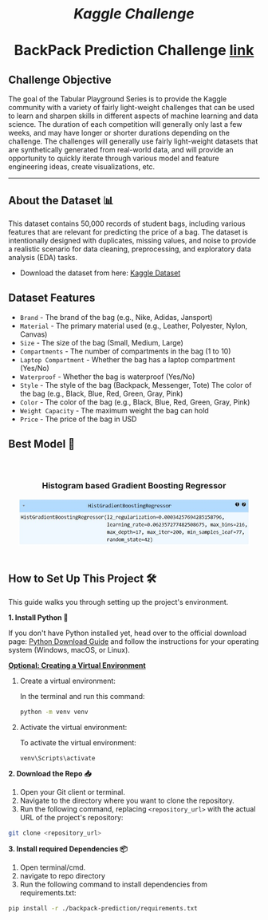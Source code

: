 # <center><i>Kaggle Challenge </i></center>

# <center>BackPack Prediction Challenge [link](https://www.kaggle.com/competitions/playground-series-s5e2)</center>

## Challenge Objective

The goal of the Tabular Playground Series is to provide the Kaggle community with a variety of fairly light-weight challenges that can be used to learn and sharpen skills in different aspects of machine learning and data science. The duration of each competition will generally only last a few weeks, and may have longer or shorter durations depending on the challenge. The challenges will generally use fairly light-weight datasets that are synthetically generated from real-world data, and will provide an opportunity to quickly iterate through various model and feature engineering ideas, create visualizations, etc.

---

## About the Dataset 📊

This dataset contains 50,000 records of student bags, including various features that are relevant for predicting the price of a bag. The dataset is intentionally designed with duplicates, missing values, and noise to provide a realistic scenario for data cleaning, preprocessing, and exploratory data analysis (EDA) tasks.

- Download the dataset from here: [Kaggle Dataset](https://www.kaggle.com/datasets/souradippal/student-bag-price-prediction-dataset)

## Dataset Features

- `Brand` - The brand of the bag (e.g., Nike, Adidas, Jansport)
- `Material` - The primary material used (e.g., Leather, Polyester, Nylon, Canvas)
- `Size` - The size of the bag (Small, Medium, Large)
- `Compartments` - The number of compartments in the bag (1 to 10)
- `Laptop Compartment` - Whether the bag has a laptop compartment (Yes/No)
- `Waterproof` - Whether the bag is waterproof (Yes/No)
- `Style` - The style of the bag (Backpack, Messenger, Tote) The color of the bag (e.g., Black, Blue, Red, Green, Gray, Pink)
- `Color` - The color of the bag (e.g., Black, Blue, Red, Green, Gray, Pink)
- `Weight Capacity` - The maximum weight the bag can hold
- `Price` - The price of the bag in USD
  <br>

## Best Model 🤖

<div style="text-align:center;">
    <div style="display:inline-block; margin: 20px;">
        <h3>Histogram based Gradient Boosting Regressor</h3>
        <img src="./static/model.jpg" alt="Histogram based Gradient Boosting Regressor">
    </div>
</div>

## How to Set Up This Project 🛠️

This guide walks you through setting up the project's environment.

**1. Install Python 🐍**

If you don't have Python installed yet, head over to the official download page: [Python Download Guide](https://wiki.python.org/moin/BeginnersGuide/Download) and follow the instructions for your operating system (Windows, macOS, or Linux).

**<u>Optional: Creating a Virtual Environment</u>**

1. Create a virtual environment:

   In the terminal and run this command:

   ```bash
   python -m venv venv
   ```

2. Activate the virtual environment:

   To activate the virtual environment:

   ```bash
   venv\Scripts\activate
   ```

**2. Download the Repo 📥**

1. Open your Git client or terminal.
2. Navigate to the directory where you want to clone the repository.
3. Run the following command, replacing `<repository_url>` with the actual URL of the project's repository:

```bash
git clone <repository_url>
```

**3. Install required Dependencies 📦**

1. Open terminal/cmd.
2. navigate to repo directory
3. Run the following command to install dependencies from requirements.txt:

```bash
pip install -r ./backpack-prediction/requirements.txt
```
